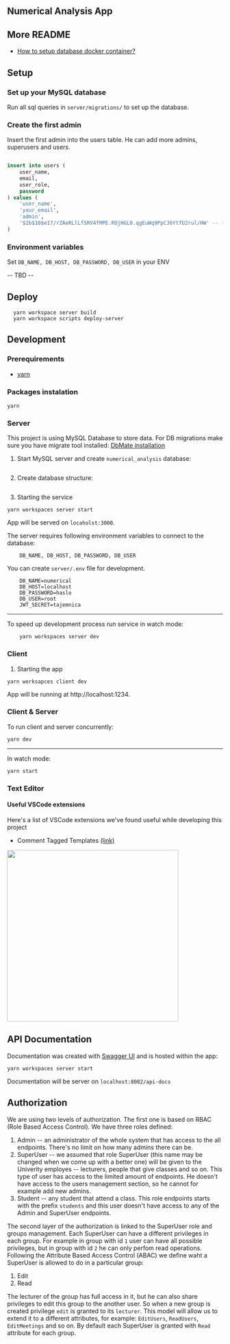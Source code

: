 ## Numerical Analysis App

## More README

- [How to setup database docker container?](./database/DOCKER_README)

## Setup

### Set up your MySQL database

Run all sql queries in `server/migrations/` to set up the database.

### Create the first admin

Insert the first admin into the users table. He can add more admins, superusers and users.

```sql

insert into users (
    user_name,
    email,
    user_role,
    password
) values (
    'user_name',
    'your_email',
    'admin',
    '$2b$10$e17/rZAeRLlLfSRV4fMPE.ROjHGL0.qgEuWq9PpCJ6YtfU2rul/HW' -- this is "haslo" hashed
)

```

### Environment variables

Set `DB_NAME, DB_HOST, DB_PASSWORD, DB_USER` in your ENV

-- TBD --

## Deploy

```
  yarn workspace server build
  yarn workspace scripts deploy-server
```

## Development

### Prerequirements

- [yarn](https://yarnpkg.com/lang/en/docs/install/)

### Packages instalation

```
yarn
```

### Server

This project is using MySQL Database to store data.
For DB migrations make sure you have migrate tool installed:
[DbMate installation](https://dbmate.readthedocs.io/en/latest/)

1. Start MySQL server and create `numerical_analysis` database:

```

```

2. Create database structure:

```

```

3. Starting the service

```
yarn workspaces server start
```

App will be served on `locaholst:3000`.

The server requires following environment variables to connect to the database:

```
    DB_NAME, DB_HOST, DB_PASSWORD, DB_USER
```

You can create `server/.env` file for development.

```
    DB_NAME=numerical
    DB_HOST=localhost
    DB_PASSWORD=haslo
    DB_USER=root
    JWT_SECRET=tajemnica
```

---

To speed up development process run service in watch mode:

```
    yarn workspaces server dev
```

### Client

1. Starting the app

```
yarn worksapces client dev
```

App will be running at http://localhost:1234.

### Client & Server

To run client and server concurrently:

```
yarn dev
```

---

In watch mode:

```
yarn start
```

### Text Editor

#### Useful VSCode extensions

Here's a list of VSCode extensions we've found useful while developing this project

- Comment Tagged Templates [(link)](https://marketplace.visualstudio.com/items?itemName=bierner.comment-tagged-templates)

<img style="width:400px" src="https://raw.githubusercontent.com/mjbvz/vscode-comment-tagged-templates/master/docs/example.png"/>

## API Documentation

Documentation was created with [Swagger UI](https://swagger.io/) and is hosted within the app:

```
yarn workspaces server start
```

Documentation will be server on `localhost:8082/api-docs`

## Authorization

We are using two levels of authorization.
The first one is based on RBAC (Role Based Access Control). We have three roles defined:

1. Admin -- an administrator of the whole system that has access to the all endpoints. There's no limit on how many admins there can be.
2. SuperUser -- we assumed that role SuperUser (this name may be changed when we come up with a better one) will be given to the Univerity employes -- lecturers, people that give classes and so on. This type of user has access to the limited amount of endpoints. He doesn't have access to the users management section, so he cannot for example add new admins.
3. Student -- any student that attend a class. This role endpoints starts with the prefix `students` and this user doesn't have access to any of the Admin and SuperUser endpoints.

The second layer of the authorization is linked to the SuperUser role and groups management. Each SuperUser can have a different privileges in each group. For example in group with id `1` user can have all possible privileges, but in group with id `2` he can only perfom read operations.
Following the Attribute Based Access Control (ABAC) we define waht a SuperUser is allowed to do in a particular group:

1. Edit
2. Read

The lecturer of the group has full access in it, but he can also share privileges to edit this group to the another user. So when a new group is created privilege `edit` is granted to its `lecturer`.
This model will allow us to extend it to a different attributes, for example: `EditUsers`, `ReadUsers`, `EditMeetings` and so on. By default each SuperUser is granted with `Read` attribute for each group.
